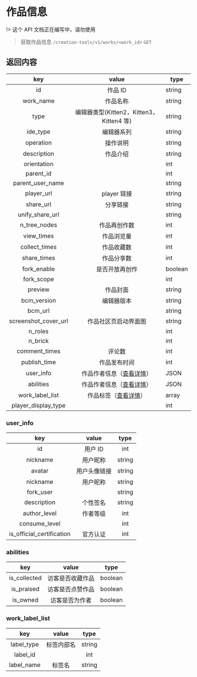 # 作品信息

!> 这个 API 文档正在编写中，请勿使用

> 获取作品信息
> `/creation-tools/v1/works/<work_id>` `GET`

## 返回内容

|         key          |              value               | type    |
|:--------------------:|:--------------------------------:|---------|
|          id          |              作品 ID               | string  |
|      work_name       |               作品名称               | string  |
|         type         | 编辑器类型(Kitten2，Kitten3，Kitten4 等) | string  |
|       ide_type       |              编辑器系列               | string  |
|      operation       |               操作说明               | string  |
|     description      |               作品介绍               | string  |
|     orientation      |                                  | int     |
|      parent_id       |                                  | int     |
|   parent_user_name   |                                  | string  |
|      player_url      |            player 链接             | string  |
|      share_url       |               分享链接               | string  |
|   unify_share_url    |                                  | string  |
|     n_tree_nodes     |              作品再创作数              | int     |
|      view_times      |              作品浏览量               | int     |
|    collect_times     |              作品收藏数               | int     |
|     share_times      |              作品分享数               | int     |
|     fork_enable      |             是否开放再创作              | boolean |
|      fork_scope      |                                  | int     |
|       preview        |               作品封面               | string  |
|     bcm_version      |              编辑器版本               | string  |
|       bcm_url        |                                  | string  |
| screenshot_cover_url |            作品社区页启动界面图            | string  |
|       n_roles        |                                  | int     |
|       n_brick        |                                  | int     |
|    comment_times     |               评论数                | int     |
|     publish_time     |              作品发布时间              | int     |
|      user_info       |    作品作者信息（[查看详情](#user_info)）    | JSON    |
|      abilities       |    作品作者信息（[查看详情](#abilities)）    | JSON    |
|   work_label_list    |  作品标签（[查看详情](#work_label_list)）  | array   |
| player_display_type  |                                  | int     |

### user_info

|            key            | value  |  type  |
|:-------------------------:|:------:|:------:|
|            id             | 用户 ID  |  int   |
|         nickname          |  用户昵称  | string |
|          avatar           | 用户头像链接 | string |
|         nickname          |  用户昵称  | string |
|         fork_user         |        | string |
|        description        |  个性签名  | string |
|       author_level        |  作者等级  |  int   |
|       consume_level       |        |  int   |
| is_official_certification |  官方认证  |  int   |

### abilities

|     key      |  value   |  type   |
|:------------:|:--------:|:-------:|
| is_collected | 访客是否收藏作品 | boolean |
|  is_praised  | 访客是否点赞作品 | boolean |
|   is_owned   | 访客是否为作者  | boolean |

### work_label_list

|    key     | value |  type  |
|:----------:|:-----:|:------:|
| label_type | 标签内部名 | string |
|  label_id  |       |  int   |
| label_name |  标签名  | string |